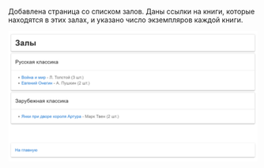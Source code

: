 Добавлена страница со списком залов. 
Даны ссылки на книги, которые находятся в этих залах, и указано число экземпляров каждой книги.

![Screenshot](img/halls.png "Screenshot")
